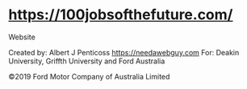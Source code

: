 # https://100jobsofthefuture.com/
Website

Created by: Albert J Penticoss https://needawebguy.com
For: Deakin University, Griffth University and Ford Australia

©2019 Ford Motor Company of Australia Limited
